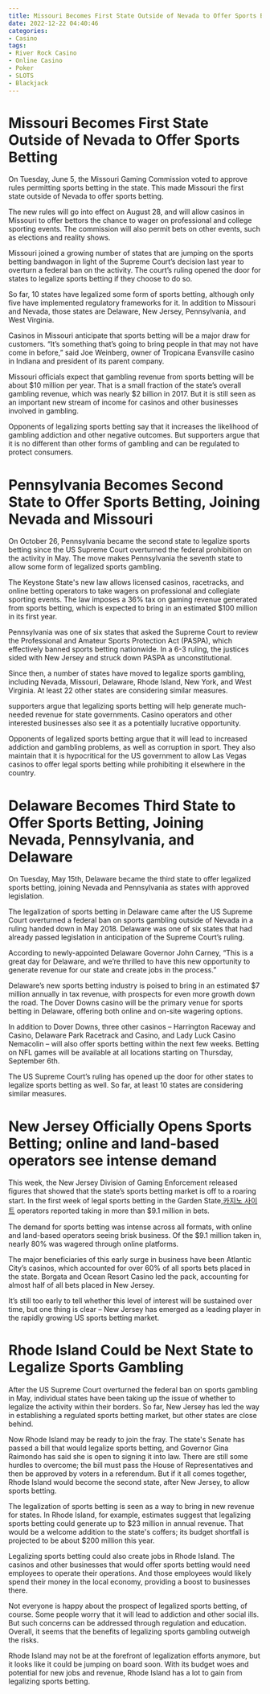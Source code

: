 ```yaml
---
title: Missouri Becomes First State Outside of Nevada to Offer Sports Betting
date: 2022-12-22 04:40:46
categories:
- Casino
tags:
- River Rock Casino
- Online Casino
- Poker
- SLOTS
- Blackjack
---
```



#  Missouri Becomes First State Outside of Nevada to Offer Sports Betting

On Tuesday, June 5, the Missouri Gaming Commission voted to approve rules permitting sports betting in the state. This made Missouri the first state outside of Nevada to offer sports betting.

The new rules will go into effect on August 28, and will allow casinos in Missouri to offer bettors the chance to wager on professional and college sporting events. The commission will also permit bets on other events, such as elections and reality shows.

Missouri joined a growing number of states that are jumping on the sports betting bandwagon in light of the Supreme Court’s decision last year to overturn a federal ban on the activity. The court’s ruling opened the door for states to legalize sports betting if they choose to do so.

So far, 10 states have legalized some form of sports betting, although only five have implemented regulatory frameworks for it. In addition to Missouri and Nevada, those states are Delaware, New Jersey, Pennsylvania, and West Virginia.

Casinos in Missouri anticipate that sports betting will be a major draw for customers. “It’s something that’s going to bring people in that may not have come in before,” said Joe Weinberg, owner of Tropicana Evansville casino in Indiana and president of its parent company.

Missouri officials expect that gambling revenue from sports betting will be about $10 million per year. That is a small fraction of the state’s overall gambling revenue, which was nearly $2 billion in 2017. But it is still seen as an important new stream of income for casinos and other businesses involved in gambling.

Opponents of legalizing sports betting say that it increases the likelihood of gambling addiction and other negative outcomes. But supporters argue that it is no different than other forms of gambling and can be regulated to protect consumers.

#  Pennsylvania Becomes Second State to Offer Sports Betting, Joining Nevada and Missouri

On October 26, Pennsylvania became the second state to legalize sports betting since the US Supreme Court overturned the federal prohibition on the activity in May. The move makes Pennsylvania the seventh state to allow some form of legalized sports gambling.

The Keystone State's new law allows licensed casinos, racetracks, and online betting operators to take wagers on professional and collegiate sporting events. The law imposes a 36% tax on gaming revenue generated from sports betting, which is expected to bring in an estimated $100 million in its first year.

Pennsylvania was one of six states that asked the Supreme Court to review the Professional and Amateur Sports Protection Act (PASPA), which effectively banned sports betting nationwide. In a 6-3 ruling, the justices sided with New Jersey and struck down PASPA as unconstitutional.

Since then, a number of states have moved to legalize sports gambling, including Nevada, Missouri, Delaware, Rhode Island, New York, and West Virginia. At least 22 other states are considering similar measures.

 supporters argue that legalizing sports betting will help generate much-needed revenue for state governments. Casino operators and other interested businesses also see it as a potentially lucrative opportunity.

Opponents of legalized sports betting argue that it will lead to increased addiction and gambling problems, as well as corruption in sport. They also maintain that it is hypocritical for the US government to allow Las Vegas casinos to offer legal sports betting while prohibiting it elsewhere in the country.

#  Delaware Becomes Third State to Offer Sports Betting, Joining Nevada, Pennsylvania, and Delaware

On Tuesday, May 15th, Delaware became the third state to offer legalized sports betting, joining Nevada and Pennsylvania as states with approved legislation.

The legalization of sports betting in Delaware came after the US Supreme Court overturned a federal ban on sports gambling outside of Nevada in a ruling handed down in May 2018. Delaware was one of six states that had already passed legislation in anticipation of the Supreme Court’s ruling.

According to newly-appointed Delaware Governor John Carney, “This is a great day for Delaware, and we’re thrilled to have this new opportunity to generate revenue for our state and create jobs in the process.”

Delaware’s new sports betting industry is poised to bring in an estimated $7 million annually in tax revenue, with prospects for even more growth down the road. The Dover Downs casino will be the primary venue for sports betting in Delaware, offering both online and on-site wagering options.

In addition to Dover Downs, three other casinos – Harrington Raceway and Casino, Delaware Park Racetrack and Casino, and Lady Luck Casino Nemacolin – will also offer sports betting within the next few weeks. Betting on NFL games will be available at all locations starting on Thursday, September 6th.

The US Supreme Court’s ruling has opened up the door for other states to legalize sports betting as well. So far, at least 10 states are considering similar measures.

#  New Jersey Officially Opens Sports Betting; online and land-based operators see intense demand

This week, the New Jersey Division of Gaming Enforcement released figures that showed that the state’s sports betting market is off to a roaring start. In the first week of legal sports betting in the Garden State,[카지노 사이트](https://choegocasino.com/) operators reported taking in more than $9.1 million in bets.

The demand for sports betting was intense across all formats, with online and land-based operators seeing brisk business. Of the $9.1 million taken in, nearly 80% was wagered through online platforms.

The major beneficiaries of this early surge in business have been Atlantic City’s casinos, which accounted for over 60% of all sports bets placed in the state. Borgata and Ocean Resort Casino led the pack, accounting for almost half of all bets placed in New Jersey.

It’s still too early to tell whether this level of interest will be sustained over time, but one thing is clear – New Jersey has emerged as a leading player in the rapidly growing US sports betting market.

#  Rhode Island Could be Next State to Legalize Sports Gambling

After the US Supreme Court overturned the federal ban on sports gambling in May, individual states have been taking up the issue of whether to legalize the activity within their borders. So far, New Jersey has led the way in establishing a regulated sports betting market, but other states are close behind.

Now Rhode Island may be ready to join the fray. The state's Senate has passed a bill that would legalize sports betting, and Governor Gina Raimondo has said she is open to signing it into law. There are still some hurdles to overcome; the bill must pass the House of Representatives and then be approved by voters in a referendum. But if it all comes together, Rhode Island would become the second state, after New Jersey, to allow sports betting.

The legalization of sports betting is seen as a way to bring in new revenue for states. In Rhode Island, for example, estimates suggest that legalizing sports betting could generate up to $23 million in annual revenue. That would be a welcome addition to the state's coffers; its budget shortfall is projected to be about $200 million this year.

Legalizing sports betting could also create jobs in Rhode Island. The casinos and other businesses that would offer sports betting would need employees to operate their operations. And those employees would likely spend their money in the local economy, providing a boost to businesses there.

Not everyone is happy about the prospect of legalized sports betting, of course. Some people worry that it will lead to addiction and other social ills. But such concerns can be addressed through regulation and education. Overall, it seems that the benefits of legalizing sports gambling outweigh the risks.

Rhode Island may not be at the forefront of legalization efforts anymore, but it looks like it could be jumping on board soon. With its budget woes and potential for new jobs and revenue, Rhode Island has a lot to gain from legalizing sports betting.